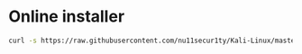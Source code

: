 # Online installer
```bash
curl -s https://raw.githubusercontent.com/nu11secur1ty/Kali-Linux/master/GO/installer.sh | bash
```
